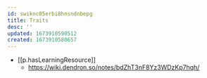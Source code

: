```yaml
---
id: swiknc05erbi8hnsndnbepg
title: Traits
desc: ''
updated: 1673910590512
created: 1673910580657
---
```


- [[p.hasLearningResource]]
  - https://wiki.dendron.so/notes/bdZhT3nF8Yz3WDzKp7hqh/